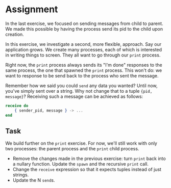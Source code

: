 # Assignment

In the last exercise, we focused on sending messages from child to parent.
We made this possible by having the process send its pid
to the child upon creation.

In this exercise, we investigate a second, more flexible, approach.
Say our application grows. We create many processes,
each of which is interested in writing things to screen.
They all want to go through our `print` process.

Right now, the `print` process always sends its "I'm done" responses
to the same process, the one that spawned the `print` process.
This won't do: we want to response to be send back
to the process who sent the message.

Remember how we said you could `send` any data you wanted?
Until now, you've simply sent over a string.
Why not change that to a tuple `{pid, message}`? Receiving such
a message can be achieved as follows:

```elixir
receive do
    { sender_pid, message } -> ...
end
```

## Task

We build further on the `print` exercise.
For now, we'll still work with only two processes: the parent process and the `print` child process.

* Remove the changes made in the previous exercise: turn `print` back into a nullary function. Update the `spawn` and the recursive `print` call.
* Change the `receive` expression so that it expects tuples instead of just strings.
* Update the N `send`s.
